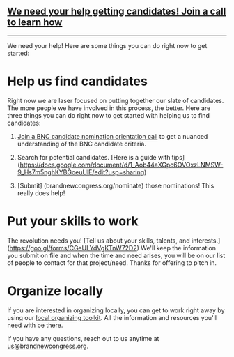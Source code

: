 ## [We need your help getting candidates! Join a call to learn how](/call)

------
We need your help! Here are some things you can do right now to get started:

# Help us find candidates
Right now we are laser focused on putting together our slate of candidates. The more people we have involved in this process, the better. Here are three things you can do right now to get started with helping us to find candidates:

1. [Join a BNC candidate nomination orientation call](/call) to get a nuanced understanding of the BNC candidate criteria.

2. Search for potential candidates. [Here is a guide with tips] (https://docs.google.com/document/d/1_Aob44aXGpc6OVOxzLNMSW-9_Hs7m5nghKYBGoeuUlE/edit?usp=sharing)

3. [Submit] (brandnewcongress.org/nominate) those nominations! This really does help!

# Put your skills to work

The revolution needs you! [Tell us about your skills, talents, and interests.] (https://goo.gl/forms/CGeULYdVgKTnW72D2) We'll keep the information you submit on file and when the time and need arises, you will be on our list of people to contact for that project/need. Thanks for offering to pitch in.

# Organize locally 

If you are interested in organizing locally, you can get to work right away by using our [local organizing toolkit](/work). All the information and resources you'll need with be there.

If you have any questions, reach out to us anytime at [us@brandnewcongress.org](mailto:us@brandnewcongress.org).
